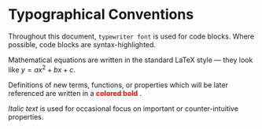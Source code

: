 # Typographical Conventions

Throughout this document, `typewriter font` is used for code blocks. Where possible, code blocks are syntax-highlighted.

Mathematical equations are written in the standard LaTeX style — they look like $y = ax^2 + bx + c$.

Definitions of new terms, functions, or properties which will be later referenced are written in a <span style="color:red">**colored bold** </span>.

*Italic text* is used for occasional focus on important or counter-intuitive properties.

